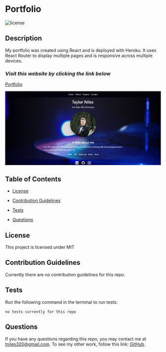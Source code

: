 # Portfolio

![license](https://img.shields.io/badge/License-MIT-orange)

## Description

My portfolio was created using React and is deployed with Heroku. It uses React Router to display multiple pages and is responsive across multiple devices.

### _Visit this website by clicking the link below_
[Portfolio](https://taylor-niles.herokuapp.com)

![portfolio screenshot](client/src/img/profile-screenshot.jpg)

## Table of Contents 

* [License](#license)

* [Contribution Guidelines](#contribution-guidelines)

* [Tests](#tests)

* [Questions](#questions)

## License

This project is licensed under MIT

## Contribution Guidelines

Currently there are no contribution guidelines for this repo.

## Tests

Run the following command in the terminal to run tests:

```
no tests currently for this repo
```

## Questions

If you have any questions regarding this repo, you may contact me at tniles320@gmail.com. To see my other work, follow this link: [GitHub](https://github.com/tniles320/).



